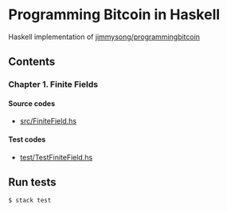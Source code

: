 # Programming Bitcoin in Haskell

Haskell implementation of [jimmysong/programmingbitcoin](https://github.com/jimmysong/programmingbitcoin)

## Contents

### Chapter 1. Finite Fields

#### Source codes

- [src/FiniteField.hs](./src/FiniteField.hs)

#### Test codes

- [test/TestFiniteField.hs](./test/TestFiniteField.hs)

## Run tests

```
$ stack test
```

